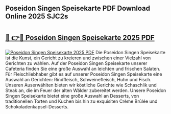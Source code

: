 ## Poseidon Singen Speisekarte PDF Download Online 2025 SJC2s

# <h2><a href="http://gcds4v.nevu.top/?p=Poseidon+Singen+Speisekarte">🔗 👉🔴 Poseidon Singen Speisekarte 2025 PDF</a></h2>

[![Poseidon Singen Speisekarte 2025 PDF](https://i.imgur.com/dBaPXMq.png)](http://gcds4v.nevu.top/?p=Poseidon+Singen+Speisekarte)
Die Poseidon Singen Speisekarte ist die Kunst, ein Gericht zu kreieren und zwischen einer Vielzahl von Gerichten zu wählen. Auf der Poseidon Singen Speisekarte unserer Cafeteria finden Sie eine große Auswahl an leichten und frischen Salaten. Für Fleischliebhaber gibt es auf unserer Poseidon Singen Speisekarte eine Auswahl an Gerichten: Rindfleisch, Schweinefleisch, Huhn und Fisch. Unseren Auserwählten bieten wir köstliche Gerichte wie Schaschlik und Steak an, die im Feuer der alten Wälder zubereitet werden. Unsere Poseidon Singen Speisekarte bietet eine große Auswahl an Desserts, von traditionellen Torten und Kuchen bis hin zu exquisiten Crème Brûlée und Schokoladenkapsel-Desserts.
